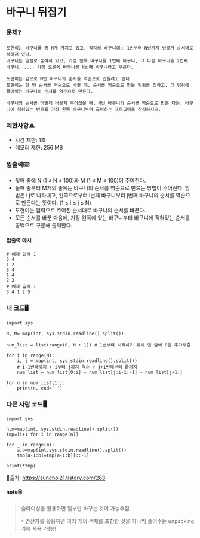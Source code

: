 # 바구니 뒤집기

### 문제❓
```
도현이는 바구니를 총 N개 가지고 있고, 각각의 바구니에는 1번부터 N번까지 번호가 순서대로 적혀져 있다. 
바구니는 일렬로 놓여져 있고, 가장 왼쪽 바구니를 1번째 바구니, 그 다음 바구니를 2번째 바구니, ..., 가장 오른쪽 바구니를 N번째 바구니라고 부른다. 

도현이는 앞으로 M번 바구니의 순서를 역순으로 만들려고 한다. 
도현이는 한 번 순서를 역순으로 바꿀 때, 순서를 역순으로 만들 범위를 정하고, 그 범위에 들어있는 바구니의 순서를 역순으로 만든다.

바구니의 순서를 어떻게 바꿀지 주어졌을 때, M번 바구니의 순서를 역순으로 만든 다음, 바구니에 적혀있는 번호를 가장 왼쪽 바구니부터 출력하는 프로그램을 작성하시오.
```

### 제한사항⚠️
* 시간 제한: 1초
* 메모리 제한: 256 MB

### 입출력⌨️
* 첫째 줄에 N (1 ≤ N ≤ 100)과 M (1 ≤ M ≤ 100)이 주어진다.
* 둘째 줄부터 M개의 줄에는 바구니의 순서를 역순으로 만드는 방법이 주어진다. 방법은 i j로 나타내고, 왼쪽으로부터 i번째 바구니부터 j번째 바구니의 순서를 역순으로 만든다는 뜻이다. (1 ≤ i ≤ j ≤ N)
* 도현이는 입력으로 주어진 순서대로 바구니의 순서를 바꾼다.
* 모든 순서를 바꾼 다음에, 가장 왼쪽에 있는 바구니부터 바구니에 적혀있는 순서를 공백으로 구분해 출력한다.

#### 입출력 예시
```
# 예제 입력 1 
5 4
1 2
3 4
1 4
2 2
# 예제 출력 1 
3 4 1 2 5
```

### 내 코드🖥️
```
import sys

N, M= map(int, sys.stdin.readline().split())

num_list = list(range(0, N + 1)) # 1번부터 시작하기 위해 맨 앞에 0을 추가해줌.

for i in range(M):
    i, j = map(int, sys.stdin.readline().split())
    # i-1번째까지 + i부터 j까지 역순 + j+1번째부터 끝까지
    num_list = num_list[0:i] + num_list[j:i-1:-1] + num_list[j+1:]

for n in num_list[1:]:
    print(n, end=' ')
```


### 다른 사람 코드🖥️
```
import sys

n,m=map(int, sys.stdin.readline().split())
tmp=[i+1 for i in range(n)]

for _ in range(m):
    a,b=map(int,sys.stdin.readline().split())
    tmp[a-1:b]=tmp[a-1:b][::-1]
    
print(*tmp)
```
🔗출처: https://sunchol21.tistory.com/283

#### note🗒️
> 슬라이싱을 활용하면 일부만 바꾸는 것이 가능해짐. 
>
> `*` 연산자를 활용하면 여러 개의 객체를 포함한 것을 하나씩 풀어주는 unpacking 기능 사용 가능!!

